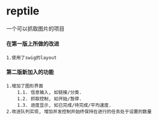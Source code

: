 # reptile
一个可以抓取图片的项目
#### 在第一版上所做的改进
    1.使用了swig的layout
#### 第二版新加入的功能
    1.增加了图形界面
        1.1. 信息输入, 如链接/分类.
        1.2. 抓取控制, 如开始/暂停.
        1.3. 进度显示, 如已完成/待完成/平均速度.
    2.改进队列实现, 增加并发控制并始终保持在进行的任务处于设置的数量
